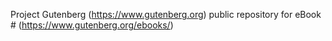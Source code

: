Project Gutenberg (https://www.gutenberg.org) public repository for eBook # (https://www.gutenberg.org/ebooks/)

